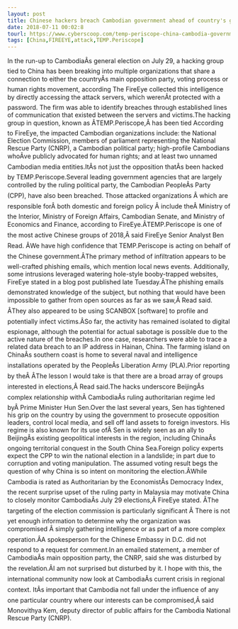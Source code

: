 ```yaml
---
layout: post
title: Chinese hackers breach Cambodian government ahead of country's general election
date: 2018-07-11 00:02:8
tourl: https://www.cyberscoop.com/temp-periscope-china-cambodia-government-hack-fire-eye/?category_news=technology
tags: [China,FIREEYE,attack,TEMP.Periscope]
---
```

In the run-up to CambodiaÂs general election on July 29, a hacking group tied to China has been breaking into multiple organizations that share a connection to either the countryÂs main opposition party, voting process or human rights movement, according The FireEye collected this intelligence by directly accessing the attack servers, which werenÂt protected with a password. The firm was able to identify breaches through established lines of communication that existed between the servers and victims.The hacking group in question, known as ÂTEMP.Periscope,Â has been tied According to FireEye, the impacted Cambodian organizations include: the National Election Commission, members of parliament representing the National Rescue Party (CNRP), a Cambodian political party; high-profile Cambodians whoÂve publicly advocated for human rights; and at least two unnamed Cambodian media entities.ItÂs not just the opposition thatÂs been hacked by TEMP.Periscope.Several leading government agencies that are largely controlled by the ruling political party, the Cambodian PeopleÂs Party (CPP), have also been breached. Those attacked organizations Â which are responsible forÂ both domestic and foreign policy Â include theÂ Ministry of the Interior, Ministry of Foreign Affairs, Cambodian Senate, and Ministry of Economics and Finance, according to FireEye.ÂTEMP.Periscope is one of the most active Chinese groups of 2018,Â said FireEye Senior Analyst Ben Read. ÂWe have high confidence that TEMP.Periscope is acting on behalf of the Chinese government.ÂThe primary method of infiltration appears to be well-crafted phishing emails, which mention local news events. Additionally, some intrusions leveraged watering hole-style booby-trapped websites, FireEye stated in a blog post published late Tuesday.ÂThe phishing emails demonstrated knowledge of the subject, but nothing that would have been impossible to gather from open sources as far as we saw,Â Read said. ÂThey also appeared to be using SCANBOX [software] to profile and potentially infect victims.ÂSo far, the activity has remained isolated to digital espionage, although the potential for actual sabotage is possible due to the active nature of the breaches.In one case, researchers were able to trace a related data breach to an IP address in Hainan, China. The farming island on ChinaÂs southern coast is home to several naval and intelligence installations operated by the PeopleÂs Liberation Army (PLA).Prior reporting by theÂ ÂThe lesson I would take is that there are a broad array of groups interested in elections,Â Read said.The hacks underscore BeijingÂs complex relationship withÂ CambodiaÂs ruling authoritarian regime led byÂ Prime Minister Hun Sen.Over the last several years, Sen has tightened his grip on the country by using the government to prosecute opposition leaders, control local media, and sell off land assets to foreign investors. His regime is also known for its use ofÂ Sen is widely seen as an ally to BeijingÂs existing geopolitical interests in the region, including ChinaÂs ongoing territorial conquest in the South China Sea.Foreign policy experts expect the CPP to win the national election in a landslide; in part due to corruption and voting manipulation. The assumed voting result begs the question of why China is so intent on monitoring the election.ÂWhile Cambodia is rated as Authoritarian by the EconomistÂs Democracy Index, the recent surprise upset of the ruling party in Malaysia may motivate China to closely monitor CambodiaÂs July 29 elections,Â FireEye stated. ÂThe targeting of the election commission is particularly significant Â There is not yet enough information to determine why the organization was compromised Â simply gathering intelligence or as part of a more complex operation.ÂA spokesperson for the Chinese Embassy in D.C. did not respond to a request for comment.In an emailed statement, a member of CambodiaÂs main opposition party, the CNRP, said she was disturbed by the revelation.ÂI am not surprised but disturbed by it. I hope with this, the international community now look at CambodiaÂs current crisis in regional context. ItÂs important that Cambodia not fall under the influence of any one particular country where our interests can be compromised,Â said Monovithya Kem, deputy director of public affairs for the Cambodia National Rescue Party (CNRP).